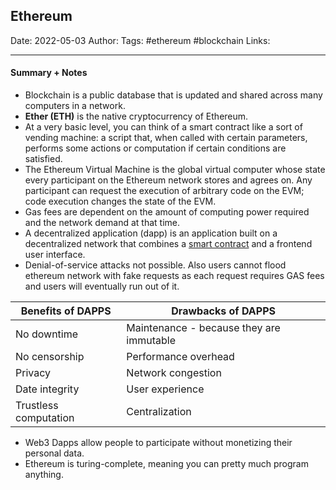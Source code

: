 
## Ethereum

Date: 2022-05-03
Author:
Tags: #ethereum #blockchain 
Links: 

---

#### Summary + Notes

- Blockchain is a public database that is updated and shared across many computers in a network.
- **Ether (ETH)** is the native cryptocurrency of Ethereum.
- At a very basic level, you can think of a smart contract like a sort of vending machine: a script that, when called with certain parameters, performs some actions or computation if certain conditions are satisfied.
- The Ethereum Virtual Machine is the global virtual computer whose state every participant on the Ethereum network stores and agrees on. Any participant can request the execution of arbitrary code on the EVM; code execution changes the state of the EVM.
- Gas fees are dependent on the amount of computing power required and the network demand at that time.
- A decentralized application (dapp) is an application built on a decentralized network that combines a [smart contract](https://ethereum.org/en/developers/docs/smart-contracts/) and a frontend user interface.
- Denial-of-service attacks not possible. Also users cannot flood ethereum network with fake requests as each request requires GAS fees and users will eventually run out of it.

| Benefits of DAPPS     | Drawbacks of DAPPS                       |
| --------------------- | ---------------------------------------- |
| No downtime           | Maintenance - because they are immutable |
| No censorship         | Performance overhead                     |
| Privacy               | Network congestion                       |
| Date integrity        | User experience                          |
| Trustless computation | Centralization                           |

- Web3 Dapps allow people to participate without monetizing their personal data.
- Ethereum is turing-complete, meaning you can pretty much program anything.

